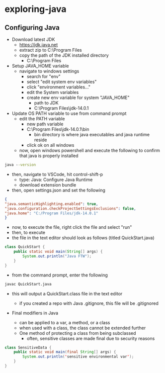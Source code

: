 # exploring-java

## Configuring Java
- Download latest JDK
    - https://jdk.java.net
    - extract zip to C:\Program Files
    - copy the path of the JDK installed directory
        - C:\Program Files
- Setup JAVA_HOME variable
    - navigate to windows settings
        - search for "env"
        - select "edit system env variables"
        - click "environment variables..."
        - edit the System variables
        - create new env variable for system "JAVA_HOME"
            - path to JDK
            - C:\Program Files\jdk-14.0.1
- Update OS PATH variable to use from command prompt
    - edit the PATH variable
        - new path variable
        - C:\Program Files\jdk-14.0.1\bin
            - bin directory is where java executables and java runtime reside
        - click ok on all windows
    - now, open windows powershell and execute the following to confirm that java is properly installed
```cmd
java --version
```
- then, navigate to VSCode, hit control-shift-p
    - type: Java: Configure Java Runtime
    - download extension bundle
- then, open settings.json and set the following
```json
{
"java.semanticHighlighting.enabled": true,
"java.configuration.checkProjectSettingsExclusions": false,
"java.home": "C:/Program Files/jdk-14.0.1"
}
```
- now, to execute the file, right click the file and select "run"
- then, to execute 
- the file in the text editor should look as follows (titled QuickStart.java)
```Java
class QuickStart {
    public static void main(String[] args) {
        System.out.println("Java FTW");
    }
}
```
- from the command prompt, enter the following
```cmd
javac QuickStart.java
```
- this will output a QuickStart.class file in the text editor
    - if you created a repo with Java .gitignore, this file will be .gitignored










- Final modifiers in Java
    - can be applied to a var, a method, or a class
    - when used with a class, the class cannot be extended further
    - One method of protecting a class from being subclassed
        - often, sensitive classes are made final due to security reasons
```Java
class SensitiveData {
    public static void main(final String[] args) {
        System.out.println('sensitive environmental var');
    }
}
```